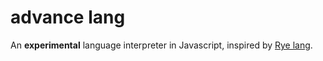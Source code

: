 # advance lang

An **experimental** language interpreter in Javascript, inspired by [Rye lang](https://ryelang.org/).
